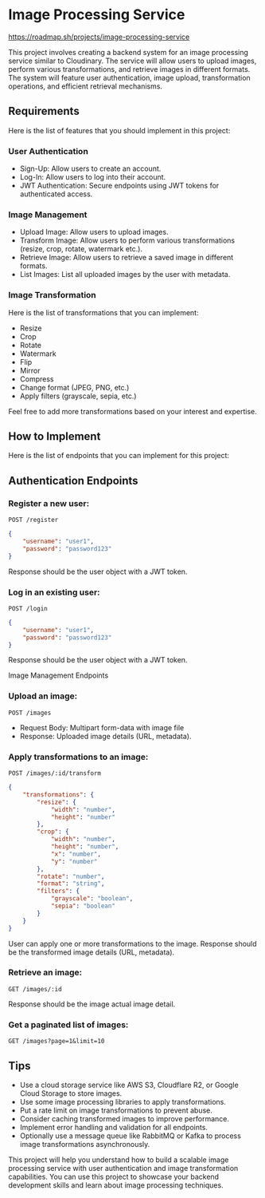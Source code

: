 # Image Processing Service
https://roadmap.sh/projects/image-processing-service


This project involves creating a backend system for an image processing service similar to Cloudinary. The service will allow users to upload images, perform various transformations, and retrieve images in different formats. The system will feature user authentication, image upload, transformation operations, and efficient retrieval mechanisms.

## Requirements
Here is the list of features that you should implement in this project:

### User Authentication
* Sign-Up: Allow users to create an account.
* Log-In: Allow users to log into their account.
* JWT Authentication: Secure endpoints using JWT tokens for authenticated access.

### Image Management
* Upload Image: Allow users to upload images.
* Transform Image: Allow users to perform various transformations (resize, crop, rotate, watermark etc.).
* Retrieve Image: Allow users to retrieve a saved image in different formats.
* List Images: List all uploaded images by the user with metadata.

### Image Transformation
Here is the list of transformations that you can implement:

* Resize
* Crop
* Rotate
* Watermark
* Flip
* Mirror
* Compress
* Change format (JPEG, PNG, etc.)
* Apply filters (grayscale, sepia, etc.)


Feel free to add more transformations based on your interest and expertise.

## How to Implement
Here is the list of endpoints that you can implement for this project:

## Authentication Endpoints
### Register a new user:

`POST /register`
```json
{
    "username": "user1",
    "password": "password123"
}
```
Response should be the user object with a JWT token.

### Log in an existing user:

`POST /login`
```json
{
    "username": "user1",
    "password": "password123"
}
```
Response should be the user object with a JWT token.

Image Management Endpoints
### Upload an image:
`POST /images`
* Request Body: Multipart form-data with image file
* Response: Uploaded image details (URL, metadata).

### Apply transformations to an image:
`POST /images/:id/transform`

```json
{
    "transformations": {
        "resize": {
            "width": "number",
            "height": "number"
        },
        "crop": {
            "width": "number",
            "height": "number",
            "x": "number",
            "y": "number"
        },
        "rotate": "number",
        "format": "string",
        "filters": {
            "grayscale": "boolean",
            "sepia": "boolean"
        }
    }
}
```

User can apply one or more transformations to the image. Response should be the transformed image details (URL, metadata).

### Retrieve an image:
`GET /images/:id`

Response should be the image actual image detail.

### Get a paginated list of images:
`GET /images?page=1&limit=10`


## Tips
- Use a cloud storage service like AWS S3, Cloudflare R2, or Google Cloud Storage to store images.
- Use some image processing libraries to apply transformations.
- Put a rate limit on image transformations to prevent abuse.
- Consider caching transformed images to improve performance.
- Implement error handling and validation for all endpoints.
- Optionally use a message queue like RabbitMQ or Kafka to process image transformations asynchronously.

This project will help you understand how to build a scalable image processing service with user authentication and image transformation capabilities. You can use this project to showcase your backend development skills and learn about image processing techniques.